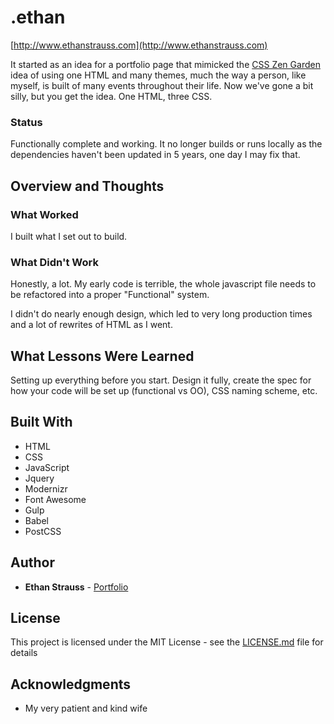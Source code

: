 # .ethan
[http://www.ethanstrauss.com](http://www.ethanstrauss.com)

It started as an idea for a portfolio page that mimicked the [CSS Zen Garden](http://www.csszengarden.com/) idea of using one HTML and many themes, much the way a person, like myself, is built of many events throughout their life. Now we've gone a bit silly, but you get the idea. One HTML, three CSS.

### Status

Functionally complete and working. It no longer builds or runs locally as the dependencies haven't been updated in 5 years, one day I may fix that. 

## Overview and Thoughts

### What Worked

I built what I set out to build.

### What Didn't Work

Honestly, a lot. My early code is terrible, the whole javascript file needs to be refactored into a proper "Functional" system. 

I didn't do nearly enough design, which led to very long production times and a lot of rewrites of HTML as I went.

## What Lessons Were Learned

Setting up everything before you start. Design it fully, create the spec for how your code will be set up (functional vs OO), CSS naming scheme, etc. 

## Built With

* HTML
* CSS
* JavaScript
* Jquery
* Modernizr
* Font Awesome
* Gulp
* Babel
* PostCSS

## Author

* **Ethan Strauss** - [Portfolio](https://dotethan.github.io)

## License

This project is licensed under the MIT License - see the [LICENSE.md](LICENSE.md) file for details

## Acknowledgments

* My very patient and kind wife

